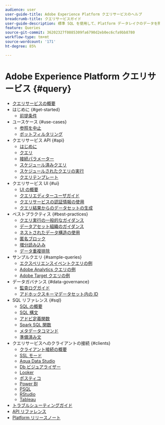 ```yaml
---
audience: user
user-guide-title: Adobe Experience Platform クエリサービスのヘルプ
breadcrumb-title: クエリサービスガイド
user-guide-description: 標準 SQL を使用して、Platform データレイクのデータを照会します。
feature: Queries
source-git-commit: 36202327f0885309fa6790d2eb0ec6cfa9bb8780
workflow-type: tm+mt
source-wordcount: '171'
ht-degree: 85%

---
```



# Adobe Experience Platform クエリサービス {#query}

- [クエリサービスの概要](home.md)
- はじめに {#get-started}
   - [前提条件](get-started/prerequisites.md)
- ユースケース {#use-cases}
   - [参照を中止](use-cases/abandoned-browse.md)
   - [ボットフィルタリング](use-cases/bot-filtering.md)
- クエリサービス API {#api}
   - [はじめに](api/getting-started.md)
   - [クエリ](api/queries.md)
   - [接続パラメーター](api/connection-parameters.md)
   - [スケジュール済みクエリ](api/scheduled-queries.md)
   - [スケジュールされたクエリの実行](api/runs-scheduled-queries.md)
   - [クエリテンプレート](api/query-templates.md)
- クエリサービス UI {#ui}
   - [UI の概要](ui/overview.md)
   - [クエリエディターユーザガイド](ui/user-guide.md)
   - [クエリサービスの認証情報の使用](ui/credentials.md)
   - [クエリ結果からのデータセットの生成](ui/create-datasets.md)
- ベストプラクティス {#best-practices}
   - [クエリ実行の一般的なガイダンス](best-practices/writing-queries.md)
   - [データアセット組織のガイダンス](./best-practices/organize-data-assets.md)
   - [ネストされたデータ構造の使用](best-practices/nested-data-structures.md)
   - [匿名ブロック](best-practices/anonymous-block.md)
   - [増分読み込み](best-practices/incremental-load.md)
   - [データ重複排除](best-practices/deduplication.md)
- サンプルクエリ {#sample-queries}
   - [エクスペリエンスイベントクエリの例](sample-queries/experience-event.md)
   - [Adobe Analytics クエリの例](sample-queries/adobe-analytics.md)
   - [Adobe Target クエリの例](sample-queries/adobe-target.md)
- データガバナンス {#data-governance}
   - [監査ログガイド](data-governance/audit-log-guide.md)
   - [アドホックスキーマデータセット内の ID](data-governance/ad-hoc-schema-identities.md)
- SQL リファレンス {#sql}
   - [SQL の概要](sql/overview.md)
   - [SQL 構文](sql/syntax.md)
   - [アドビ定義関数](sql/adobe-defined-functions.md)
   - [Spark SQL 関数](sql/spark-sql-functions.md)
   - [メタデータコマンド](sql/metadata.md)
   - [準備済み文](sql/prepared-statements.md)
- クエリサービスへのクライアントの接続 {#clients}
   - [クライアント接続の概要](clients/overview.md)
   - [SSL モード](./clients/ssl-modes.md)
   - [Aqua Data Studio](clients/aqua-data-studio.md)
   - [Db ビジュアライザー](./clients/dbvisulaizer.md)
   - [Looker](clients/looker.md)
   - [ポスティコ](clients/postico.md)
   - [Power BI](clients/power-bi.md)
   - [PSQL](clients/psql.md)
   - [RStudio](clients/rstudio.md)
   - [Tableau](clients/tableau.md)
- [トラブルシューティングガイド](troubleshooting-guide.md)
- [API リファレンス](https://www.adobe.io/experience-platform-apis/references/query-service/)
- [Platform リリースノート](https://docs.adobe.com/content/help/ja-JP/experience-platform/release-notes/latest.html)
